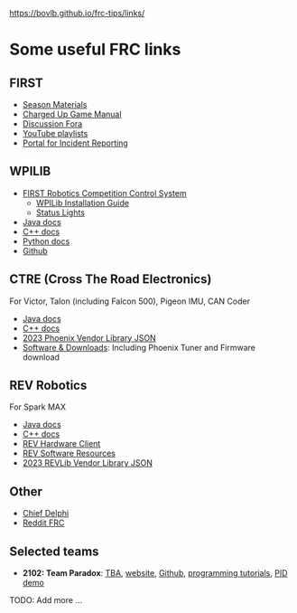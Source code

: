https://bovlb.github.io/frc-tips/links/


# Some useful FRC links

## FIRST

* [Season Materials](https://www.firstinspires.org/resource-library/frc/competition-manual-qa-system)
* [Charged Up Game Manual](https://firstfrc.blob.core.windows.net/frc2023/Manual/2023FRCGameManual.pdf)
* [Discussion Fora](https://forums.firstinspires.org/forum/general-discussions/first-programs/first-robotics-competition)
* [YouTube playlists](https://www.youtube.com/@FIRSTRoboticsCompetition/playlists)
* [Portal for Incident Reporting](https://www.pavesuite.com/FIRST/PublicPortal/HomePage)

## WPILIB

* [FIRST Robotics Competition Control System](https://docs.wpilib.org/en/stable/index.html)
  * [WPILib Installation Guide](https://docs.wpilib.org/en/stable/docs/zero-to-robot/step-2/wpilib-setup.html)
  * [Status Lights](https://docs.wpilib.org/en/stable/docs/hardware/hardware-basics/status-lights-ref.html)
* [Java docs](https://github.wpilib.org/allwpilib/docs/release/java/index.html)
* [C++ docs](https://github.wpilib.org/allwpilib/docs/release/cpp/index.html)
* [Python docs](https://robotpy.readthedocs.io/projects/wpilib/en/stable/api.html)
* [Github](https://github.com/wpilibsuite/allwpilib) 

## CTRE (Cross The Road Electronics)

For Victor, Talon (including Falcon 500), Pigeon IMU, CAN Coder

* [Java docs](https://api.ctr-electronics.com/phoenix/release/java/)
* [C++ docs](https://api.ctr-electronics.com/phoenix/release/cpp/)
* [2023 Phoenix Vendor Library JSON](https://maven.ctr-electronics.com/release/com/ctre/phoenix/Phoenix5-frc2023-latest.json)
* [Software & Downloads](https://store.ctr-electronics.com/software/): Including Phoenix Tuner and Firmware download

## REV Robotics

For Spark MAX

* [Java docs](https://codedocs.revrobotics.com/java/com/revrobotics/package-summary.html)
* [C++ docs](https://docs.revrobotics.com/sparkmax/software-resources/spark-max-api-information#c-api)
* [REV Hardware Client](https://docs.revrobotics.com/rev-hardware-client/)
* [REV Software Resources](https://www.revrobotics.com/software/)
* [2023 REVLib Vendor Library JSON](https://software-metadata.revrobotics.com/REVLib-2023.json)

## Other

* [Chief Delphi](https://www.chiefdelphi.com/)
* [Reddit FRC](https://www.reddit.com/r/FRC/)

## Selected teams

* **2102: Team Paradox**: [TBA](https://www.thebluealliance.com/team/2102), [website](https://www.team2102.org/), [Github](https://github.com/Paradox2102), [programming tutorials](http://programming.team2102.org/), [PID demo](https://github.com/Paradox2102/pid_demo2)

TODO: Add more ...
